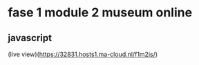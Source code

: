 # fase 1 module 2 museum online
## javascript

(live view)(https://32831.hosts1.ma-cloud.nl/f1m2js/)